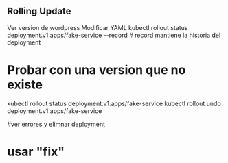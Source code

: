 ## Rolling Update
Ver version de wordpress
Modificar YAML
kubectl rollout status deployment.v1.apps/fake-service --record # record mantiene la historia del deployment
# Probar con una version que no existe
kubectl rollout status deployment.v1.apps/fake-service
kubectl rollout undo  deployment.v1.apps/fake-service

#ver errores y elimnar deployment
# usar "fix"
